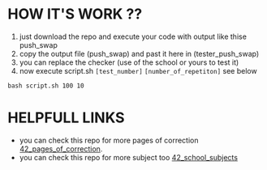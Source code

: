 # HOW IT'S WORK ??
  1. just download the repo and execute your code with output like thise push_swap
  2. copy the output file (push_swap) and past it here in (tester_push_swap)
  3. you can replace the checker (use of the school or yours to test it)
  4. now execute script.sh `[test_number]` `[number_of_repetiton]` see below
  ```Shell
  bash script.sh 100 10
  ```
 # HELPFULL LINKS 
  - you can check this repo for more pages of correction [42_pages_of_correction](https://github.com/mharriso/school21-checklists).
  - you can check this repo for more subject too [42_school_subjects](https://github.com/Binary-Hackers/42_Subjects)
